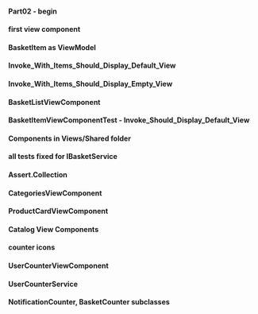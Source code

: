 #### Part02 - begin
#### first view component
#### BasketItem as ViewModel
#### Invoke_With_Items_Should_Display_Default_View
#### Invoke_With_Items_Should_Display_Empty_View
#### BasketListViewComponent
#### BasketItemViewComponentTest - Invoke_Should_Display_Default_View
#### Components in Views/Shared folder
#### all tests fixed for IBasketService
#### Assert.Collection
#### CategoriesViewComponent
#### ProductCardViewComponent
#### Catalog View Components
#### counter icons
#### UserCounterViewComponent
#### UserCounterService
#### NotificationCounter, BasketCounter subclasses
